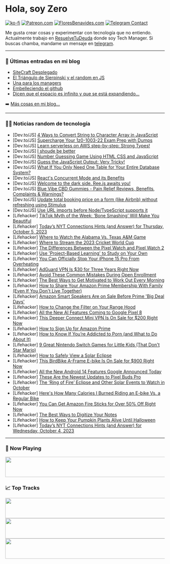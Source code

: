 # Hola, soy Zero

[![ko-fi](https://ko-fi.com/img/githubbutton_sm.svg)](https://ko-fi.com/J3J4N0LUK)
[![Patreon.com](https://img.shields.io/endpoint.svg?url=https%3A%2F%2Fshieldsio-patreon.vercel.app%2Fapi%3Fusername%3Dzerodragon%26type%3Dpatrons&style=for-the-badge)](https://patreon.com/zerodragon)
[![FloresBenavides.com](https://img.shields.io/website?down_message=oops&label=MiBlog&style=for-the-badge&up_message=online&url=https%3A%2F%2Ffloresbenavides.com)](https://floresbenavides.com)
[![Telegram Contact](https://img.shields.io/badge/escr%C3%ADbeme-ZeroDragon-%2326A5E4?style=for-the-badge&logo=telegram)](https://t.me/zerodragon)

Me gusta crear cosas y experimentar con tecnología que no entiendo.
Actualmente trabajo en [ResuelveTuDeuda](http://github.com/resuelve) donde soy Tech Manager.
Si buscas chamba, mandame un mensaje en [telegram](https://t.me/zerodragon).

---

### 📕 Últimas entradas en mi blog
<!-- BLOG-POST-LIST:START -->
- [SiteCraft Desplegado](https://floresbenavides.com/sitecraft-desplegado/)
- [El Triángulo de Sierpinski y el random en JS](https://floresbenavides.com/el-triangulo-de-sierpinski-y-el-random-en-js/)
- [Una para los managers](https://floresbenavides.com/una-para-los-managers/)
- [Embelleciendo el github](https://floresbenavides.com/embelleciendo-el-github/)
- [Dicen que el espacio es infinito y que se está expandiendo…](https://floresbenavides.com/dicen-que-el-espacio-es-infinito-y-que-se-esta-expandiendo/)
<!-- BLOG-POST-LIST:END -->

➡️ [Más cosas en mi blog...](https://floresbenavides.com)

---

### 👨‍💻 Noticias random de tecnología
<!-- TECH-POSTS:START -->
- [Dev.to/JS] [4 Ways to Convert String to Character Array in JavaScript](https://dev.to/speaklouder/4-ways-to-convert-string-to-character-array-in-javascript-3en)
- [Dev.to/JS] [Supercharge Your 1z0-1003-22 Exam Prep with Dumps](https://dev.to/iql7mz0o/supercharge-your-1z0-1003-22-exam-prep-with-dumps-4fbg)
- [Dev.to/JS] [Learn serverless on AWS step-by-step: Strong Types!](https://dev.to/slsbytheodo/learn-serverless-on-aws-step-by-step-strong-types-213i)
- [Dev.to/JS] [I shoude be better](https://dev.to/sobhanhadikhah/i-shoude-be-better-5a9e)
- [Dev.to/JS] [Number Guessing Game Using HTML CSS and JavaScript](https://dev.to/onlineittutstutorials/number-guessing-game-using-html-css-and-javascript-4a1g)
- [Dev.to/JS] [Guess the JavaScript Output: Very Tricky!](https://dev.to/sadeedpv/guess-the-javascript-output-very-tricky-2a6i)
- [Dev.to/JS] [What If You Only Need One Table for Your Entire Database System?](https://dev.to/mohammadfaisal/what-if-you-only-need-one-table-for-your-entire-database-system-4c40)
- [Dev.to/JS] [React&#39;s Concurrent Mode and its Benefits](https://dev.to/sidramaqbool/reacts-concurrent-mode-and-its-benefits-ji3)
- [Dev.to/JS] [Welcome to the dark side. Ree.js awaits you!](https://dev.to/renhiyama/welcome-to-the-dark-side-reejs-awaits-you-1e4p)
- [Dev.to/JS] [Blue Vibe CBD Gummies - Pain Relief Reviews, Benefits, Complaints &amp; Warnings?](https://dev.to/kdsanwbva/blue-vibe-cbd-gummies-pain-relief-reviews-benefits-complaints-warnings-290k)
- [Dev.to/JS] [Update total booking price on a form &lpar;like Airbnb&rpar; without refreshing using Stimulus](https://dev.to/dmbf29/update-total-booking-price-on-a-form-like-airbnb-without-refreshing-using-stimulus-25m5)
- [Dev.to/JS] [Use URL imports before Node/TypeScript supports it](https://dev.to/ayonli/use-url-imports-before-nodetypescript-supports-it-2fjm)
- [Lifehacker] [TikTok Myth of the Week: ‘Bone Smashing’ Will Make You Beautiful](https://lifehacker.com/tiktok-myth-of-the-week-bone-smashing-will-make-you-1850897318)
- [Lifehacker] [Today’s NYT Connections Hints &lpar;and Answer&rpar; for Thursday, October 5, 2023](https://lifehacker.com/nyt-connections-answer-today-october-5-2023-1850898977)
- [Lifehacker] [Where to Watch the Alabama Vs. Texas A&amp;M Game](https://lifehacker.com/where-to-watch-the-alabama-vs-texas-a-m-game-1850901048)
- [Lifehacker] [Where to Stream the 2023 Cricket World Cup](https://lifehacker.com/where-to-stream-the-2023-cricket-world-cup-1850900552)
- [Lifehacker] [The Differences Between the Pixel Watch and Pixel Watch 2](https://lifehacker.com/the-differences-between-the-pixel-watch-and-pixel-watch-1850900243)
- [Lifehacker] [Use &#39;Project-Based Learning&#39; to Study on Your Own](https://lifehacker.com/use-project-based-learning-to-study-on-your-own-1850899403)
- [Lifehacker] [You Can Officially Stop Your iPhone 15 Pro From Overheating](https://lifehacker.com/you-can-stop-your-iphone-15-pro-from-overheating-1850891798)
- [Lifehacker] [AdGuard VPN Is $30 for Three Years Right Now](https://lifehacker.com/adguard-vpn-is-30-for-three-years-right-now-1850888705)
- [Lifehacker] [Avoid These Common Mistakes During Open Enrollment](https://lifehacker.com/avoid-these-common-mistakes-during-open-enrollment-1850899618)
- [Lifehacker] [The Best Ways to Get Motivated to Work Out Every Morning](https://lifehacker.com/how-to-motivate-yourself-to-exercise-every-morning-1827028412)
- [Lifehacker] [How to Share Your Amazon Prime Membership With Family &lpar;Even If You Don&#39;t Live Together&rpar;](https://lifehacker.com/how-to-share-your-amazon-prime-membership-with-family-1850619029)
- [Lifehacker] [Amazon Smart Speakers Are on Sale Before Prime &#39;Big Deal Days&#39;](https://lifehacker.com/early-amazon-prime-day-deals-echo-speakers-1850899982)
- [Lifehacker] [How to Change the Filter on Your Range Hood](https://lifehacker.com/how-to-change-the-filter-on-your-range-hood-1850897978)
- [Lifehacker] [All the New AI Features Coming to Google Pixel 8](https://lifehacker.com/all-the-new-ai-features-coming-to-google-pixel-8-1850899112)
- [Lifehacker] [This Deeper Connect Mini VPN Is On Sale for $200 Right Now](https://lifehacker.com/this-deeper-connect-mini-vpn-is-on-sale-for-200-right-1850888671)
- [Lifehacker] [How to Sign Up for Amazon Prime](https://lifehacker.com/how-to-sign-up-for-amazon-prime-1850613497)
- [Lifehacker] [How to Know If You’re Addicted to Porn &lpar;and What to Do About It&rpar;](https://lifehacker.com/how-to-deal-with-a-porn-addiction-1850899123)
- [Lifehacker] [9 Great Nintendo Switch Games for Little Kids &lpar;That Don&#39;t Star Mario&rpar;](https://lifehacker.com/best-nintendo-switch-games-little-kids-1850897137)
- [Lifehacker] [How to Safely View a Solar Eclipse](https://lifehacker.com/how-to-safely-view-a-solar-eclipse-1847016020)
- [Lifehacker] [This BirdBike A-Frame E-bike Is On Sale for $900 Right Now](https://lifehacker.com/this-birdbike-a-frame-e-bike-is-on-sale-for-900-right-1850892312)
- [Lifehacker] [All the New Android 14 Features Google Announced Today](https://lifehacker.com/best-new-features-android-14-1850897684)
- [Lifehacker] [These Are the Newest Updates to Pixel Buds Pro](https://lifehacker.com/these-are-the-newest-updates-to-pixel-buds-pro-1850897682)
- [Lifehacker] [The ‘Ring of Fire’ Eclipse and Other Solar Events to Watch in October](https://lifehacker.com/the-ring-of-fire-eclipse-and-other-solar-events-to-wa-1850898067)
- [Lifehacker] [Here&#39;s How Many Calories I Burned Riding an E-bike Vs. a Regular Bike](https://lifehacker.com/heres-how-many-calories-i-burned-riding-an-ebike-vs-a-1850897770)
- [Lifehacker] [You Can Get Amazon Fire Sticks for Over 50% Off Right Now](https://lifehacker.com/you-can-get-amazon-fire-sticks-for-over-50-off-right-n-1850896973)
- [Lifehacker] [The Best Ways to Digitize Your Notes](https://lifehacker.com/best-ways-digitize-notes-1850896868)
- [Lifehacker] [How to Keep Your Pumpkin Plants Alive Until Halloween](https://lifehacker.com/how-to-keep-your-pumpkin-plants-alive-until-halloween-1850896507)
- [Lifehacker] [Today’s NYT Connections Hints &lpar;and Answer&rpar; for Wednesday, October 4, 2023](https://lifehacker.com/nyt-connections-answer-today-october-4-2023-1850895117)<!-- TECH-POSTS:END -->

---

### 🎵 Now Playing
<a href="https://spotify-now-playing-dun.vercel.app/now-playing?open"><img src="https://spotify-now-playing-dun.vercel.app/now-playing" width="540" height="64"></a>

### 📈 Top Tracks
<a href="https://spotify-now-playing-dun.vercel.app/top-tracks?i=1&open"><img src="https://spotify-now-playing-dun.vercel.app/top-tracks?i=1" width="540" height="64"></a>
<a href="https://spotify-now-playing-dun.vercel.app/top-tracks?i=2&open"><img src="https://spotify-now-playing-dun.vercel.app/top-tracks?i=2" width="540" height="64"></a>
<a href="https://spotify-now-playing-dun.vercel.app/top-tracks?i=3&open"><img src="https://spotify-now-playing-dun.vercel.app/top-tracks?i=3" width="540" height="64"></a>

